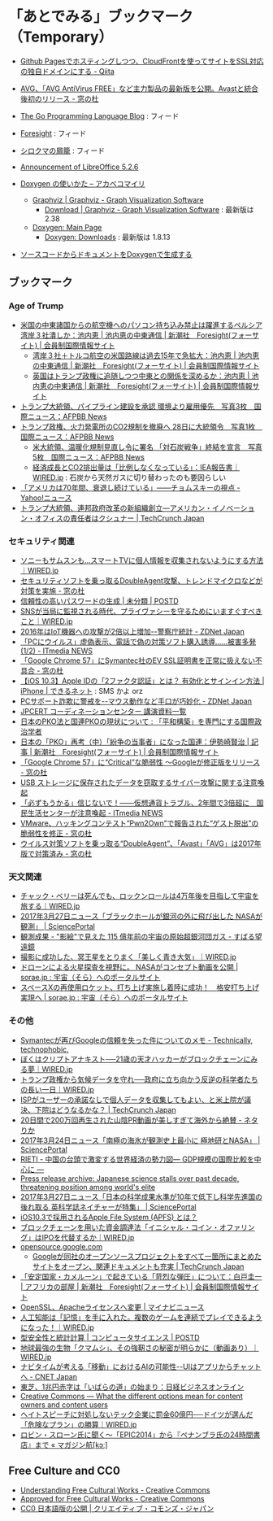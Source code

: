 # 「あとでみる」ブックマーク（Temporary）

- [Github Pagesでホスティングしつつ、CloudFrontを使ってサイトをSSL対応の独自ドメインにする - Qiita](http://qiita.com/kechol/items/9609e1ab4a673e05b613)
- [AVG、「AVG AntiVirus FREE」など主力製品の最新版を公開。Avastと統合後初のリリース - 窓の杜](http://forest.watch.impress.co.jp/docs/news/1039393.html)
- [The Go Programming Language Blog](https://blog.golang.org/feed.atom) : フィード
- [Foresight](http://www.fsight.jp/list/feed/rss) : フィード
- [シロクマの屑籠](http://p-shirokuma.hatenadiary.com/feed) : フィード
- [Announcement of LibreOffice 5.2.6](https://blog.documentfoundation.org/blog/2017/03/09/libreoffice-5-2-6/)

- [Doxygen の使いかた – アカベコマイリ](http://akabeko.me/blog/2012/01/doxygen/)
    - [Graphviz | Graphviz - Graph Visualization Software](http://www.graphviz.org/)
        - [Download | Graphviz - Graph Visualization Software](http://www.graphviz.org/Download.php) : 最新版は 2.38
    - [Doxygen: Main Page](http://www.stack.nl/~dimitri/doxygen/)
        - [Doxygen: Downloads](http://www.stack.nl/~dimitri/doxygen/download.html) : 最新版は 1.8.13
- [ソースコードからドキュメントをDoxygenで生成する](http://alctail.sakura.ne.jp/tip/cplus_kannrenn/cplusplus/doc.shtml)


## ブックマーク

### Age of Trump

- [米国の中東諸国からの航空機へのパソコン持ち込み禁止は躍進するペルシア湾岸３社潰しか：池内恵 | 池内恵の中東通信 | 新潮社　Foresight(フォーサイト) | 会員制国際情報サイト](http://www.fsight.jp/articles/-/42139)
    - [湾岸３社＋トルコ航空の米国路線は過去15年で急拡大：池内恵 | 池内恵の中東通信 | 新潮社　Foresight(フォーサイト) | 会員制国際情報サイト](http://www.fsight.jp/articles/-/42141)
    - [英国はトランプ政権に追随しつつ中東との関係を深めるか：池内恵 | 池内恵の中東通信 | 新潮社　Foresight(フォーサイト) | 会員制国際情報サイト](http://www.fsight.jp/articles/-/42142)
- [トランプ大統領、パイプライン建設を承認 環境より雇用優先　写真3枚　国際ニュース：AFPBB News](http://www.afpbb.com/articles/-/3122688)
- [トランプ政権、火力発電所のCO2規制を撤廃へ 28日に大統領令　写真1枚　国際ニュース：AFPBB News](http://www.afpbb.com/articles/-/3122836)
    - [米大統領、温暖化規制見直し令に署名 「対石炭戦争」終結を宣言　写真5枚　国際ニュース：AFPBB News](http://www.afpbb.com/articles/-/3123090)
    - [経済成長とCO2排出量は「比例しなくなっている」：IEA報告書｜WIRED.jp](http://wired.jp/2017/03/29/global-carbon-emissions/) : 石炭から天然ガスに切り替わったのも要因らしい
- [「アメリカは70年間、衰退し続けている」——チョムスキーの視点 - Yahoo!ニュース](https://news.yahoo.co.jp/feature/566)
- [トランプ大統領、連邦政府改革の新組織創立―アメリカン・イノベーション・オフィスの責任者はクシュナー | TechCrunch Japan](http://jp.techcrunch.com/2017/03/28/20170326trump-to-create-white-house-office-for-american-innovation-to-be-headed-by-kushner/)

### セキュリティ関連

- [ソニーもサムスンも…スマートTVに個人情報を収集されないようにする方法｜WIRED.jp](http://wired.jp/2017/03/25/smart-tv-spying-vizio-settlement/)
- [セキュリティソフトを乗っ取るDoubleAgent攻撃、トレンドマイクロなどが対策を実施 - 窓の杜](http://forest.watch.impress.co.jp/docs/news/1051019.html)
- [信頼性の高いパスワードの生成 | 未分類 | POSTD](http://postd.cc/passwords-entropy/)
- [SNSが当局に監視される時代、プライヴァシーを守るためにいますぐすべきこと｜WIRED.jp](http://wired.jp/2017/03/23/use-social-media-protest-without-big-brother-snooping/)
- [2016年はIoT機器への攻撃が2倍以上増加--警察庁統計 - ZDNet Japan](https://japan.zdnet.com/article/35098667/)
- [「PCにウイルス」虚偽表示、電話で偽の対策ソフト購入誘導……被害多発 (1/2) - ITmedia NEWS](http://www.itmedia.co.jp/news/articles/1703/28/news054.html)
- [「Google Chrome 57」にSymantec社のEV SSL証明書を正常に扱えない不具合 - 窓の杜](http://forest.watch.impress.co.jp/docs/news/1051745.html)
- [【iOS 10.3】Apple IDの「2ファクタ認証」とは？ 有効化とサインイン方法 | iPhone | できるネット](https://dekiru.net/article/15201/) : SMS かよ orz
- [PCサポート詐欺に警戒を--マウス動作など手口が巧妙化 - ZDNet Japan](https://japan.zdnet.com/article/35098949/)
- [JPCERT コーディネーションセンター 講演資料一覧](https://www.jpcert.or.jp/present/)
- [日本のPKO法と国連PKOの現状について : 「平和構築」を専門にする国際政治学者](http://shinodahideaki.blog.jp/archives/15575482.html)
- [日本の「PKO」再考（中）「紛争の当事者」になった国連：伊勢崎賢治 | 記事 | 新潮社　Foresight(フォーサイト) | 会員制国際情報サイト](http://www.fsight.jp/articles/-/42154)
- [「Google Chrome 57」に“Critical”な脆弱性 ～Googleが修正版をリリース - 窓の杜](http://forest.watch.impress.co.jp/docs/news/1052113.html)
- [USB ストレージに保存されたデータを窃取するサイバー攻撃に関する注意喚起](https://www.jpcert.or.jp/at/2017/at170012.html)
- [「必ずもうかる」信じないで！――仮想通貨トラブル、2年間で3倍超に　国民生活センターが注意喚起 - ITmedia NEWS](http://www.itmedia.co.jp/news/articles/1703/30/news118.html)
- [VMware、ハッキングコンテスト“Pwn2Own”で報告された“ゲスト脱出”の脆弱性を修正 - 窓の杜](http://forest.watch.impress.co.jp/docs/news/1052215.html)
- [ウイルス対策ソフトを乗っ取る“DoubleAgent”、「Avast」「AVG」は2017年版で対策済み - 窓の杜](http://forest.watch.impress.co.jp/docs/news/1052187.html)

### 天文関連

- [チャック・ベリーは死んでも、ロックンロールは4万年後を目指して宇宙を旅する｜WIRED.jp](http://wired.jp/2017/03/23/rip-chuck-berry/)
- [2017年3月27日ニュース「ブラックホールが銀河の外に飛び出した NASAが観測」 | SciencePortal](http://scienceportal.jst.go.jp/news/newsflash_review/newsflash/2017/03/20170327_02.html)
- [観測成果 - "影絵"で見えた 115 億年前の宇宙の原始超銀河団ガス - すばる望遠鏡](http://subarutelescope.org/Pressrelease/2017/03/28/j_index.html)
- [撮影に成功した、冥王星をとりまく「美しく青き大気」｜WIRED.jp](http://wired.jp/2017/03/28/this-blue-sky-image-of-pluto/)
- [ドローンによる火星探査を視野に。 NASAがコンセプト動画を公開 | sorae.jp : 宇宙（そら）へのポータルサイト](http://sorae.jp/030201/2017_03_28_drone.html)
- [スペースXの再使用ロケット、打ち上げ実施し着陸に成功！　格安打ち上げ実現へ | sorae.jp : 宇宙（そら）へのポータルサイト](http://sorae.jp/030201/2017_03_31_x.html)

### その他

- [Symantecが再びGoogleの信頼を失った件についてのメモ - Technically, technophobic.](http://notchained.hatenablog.com/entry/2017/03/27/090554)
- [ぼくはクリプトアナキスト──21歳の天才ハッカーがブロックチェーンにみる夢｜WIRED.jp](http://wired.jp/2017/03/26/portrait-of-a-crypto-anarchist/)
- [トランプ政権から気候データを守れ──政府に立ち向かう反逆の科学者たちの長い一日｜WIRED.jp](http://wired.jp/2017/03/24/rogue-scientists-race-save-climate-data-trump/)
- [ISPがユーザーの承諾なしで個人データを収集してもよい、と米上院が議決、下院はどうなるかな？ | TechCrunch Japan](http://jp.techcrunch.com/2017/03/24/20170323senate-votes-to-allow-isps-to-collect-personal-data-without-permission/)
- [20日間で200万回再生された山陰PR動画が美しすぎて海外から絶賛 - ネタりか](http://netallica.yahoo.co.jp/news/20170323-48526464-irorio)
- [2017年3月24日ニュース「南極の海氷が観測史上最小に 極地研とNASA」 | SciencePortal](http://scienceportal.jst.go.jp/news/newsflash_review/newsflash/2017/03/20170324_01.html)
- [RIETI - 中国の台頭で激変する世界経済の勢力図― GDP規模の国際比較を中心に ―](http://www.rieti.go.jp/users/china-tr/jp/ssqs/160707ssqs.html)
- [Press release archive: Japanese science stalls over past decade, threatening position among world's elite](http://www.nature.com/press_releases/nature-index-2017-japan.html)
- [2017年3月27日ニュース「日本の科学成果水準が10年で低下し科学先進国の後れ取る 英科学誌ネイチャーが特集」 | SciencePortal](http://scienceportal.jst.go.jp/news/newsflash_review/newsflash/2017/03/20170327_01.html)
- [iOS10.3で採用されるApple File System (APFS) とは？](https://ischool.co.jp/2017-03-26/)
- [ブロックチェーンを用いた資金調達法「イニシャル・コイン・オファリング」はIPOを代替するか｜WIRED.jp](http://wired.jp/2017/03/29/initial-coin-offering/)
- [opensource.google.com](https://opensource.google.com/)
    - [Googleが同社のオープンソースプロジェクトをすべて一箇所にまとめたサイトをオープン、関連ドキュメントも充実 | TechCrunch Japan](http://jp.techcrunch.com/2017/03/29/20170328google-launches-new-site-to-showcase-its-open-source-projects-and-processes/)
- [「安定国家・カメルーン」で起きている「苛烈な弾圧」について：白戸圭一 | アフリカの部屋 | 新潮社　Foresight(フォーサイト) | 会員制国際情報サイト](http://www.fsight.jp/articles/-/42150)
- [OpenSSL、Apacheライセンスへ変更 | マイナビニュース](http://news.mynavi.jp/news/2017/03/27/119/)
- [人工知能は「記憶」を手に入れた。複数のゲームを連続でプレイできるようになった！｜WIRED.jp](http://wired.jp/2017/03/27/deepmind-sequential-memory/)
- [型安全性と統計計算 | コンピュータサイエンス | POSTD](http://postd.cc/type-safety-and-statistical-computing/)
- [地球最強の生物「クマムシ」、その強靭さの秘密が明らかに（動画あり）｜WIRED.jp](http://wired.jp/2017/03/27/secret-water-bear/)
- [ナビタイムが考える「移動」におけるAIの可能性--UIはアプリからチャットへ - CNET Japan](https://japan.cnet.com/article/35098232/)
- [東芝、1兆円赤字は「いばらの道」の始まり：日経ビジネスオンライン](http://business.nikkeibp.co.jp/atcl/report/16/070600052/032900011/?rt=nocnt)
- [Creative Commons — What the different options mean for content owners and content users](https://medium.com/pastportal/creative-commons-what-the-different-options-mean-for-content-owners-and-content-users-6447a3f9538c)
- [ヘイトスピーチに対処しないテック企業に罰金60億円──ドイツが選んだ「危険なプラン」の勝算｜WIRED.jp](http://wired.jp/2017/03/30/germany-plan-online-hate/)
- [ロビン・スローン氏に聞く〜「EPIC2014」から『ペナンブラ氏の24時間書店』まで « マガジン航[kɔː]](http://magazine-k.jp/2017/03/30/robin-sloan-interview/)


## Free Culture and CC0

- [Understanding Free Cultural Works - Creative Commons](https://creativecommons.org/share-your-work/public-domain/freeworks/)
- [Approved for Free Cultural Works - Creative Commons](https://creativecommons.org/2008/02/20/approved-for-free-cultural-works/)
- [CC0 日本語版の公開 | クリエイティブ・コモンズ・ジャパン](https://creativecommons.jp/2015/05/01/cc0-jpver/)
